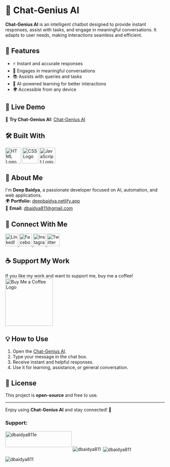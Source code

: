 # 🤖 Chat-Genius AI  

**Chat-Genius AI** is an intelligent chatbot designed to provide instant responses, assist with tasks, and engage in meaningful conversations. It adapts to user needs, making interactions seamless and efficient.  

## 🌟 Features  
- ⚡ Instant and accurate responses  
- 💬 Engages in meaningful conversations  
- 📚 Assists with queries and tasks  
- 🧠 AI-powered learning for better interactions  
- 🌍 Accessible from any device  

## 🚀 Live Demo  
🔗 **Try Chat-Genius AI:** [Chat-Genius AI](https://dbaidya811.github.io/Chat-Genius.ai/)  

## 🛠️ Built With  
<p align="left">
  <img src="https://cdn.jsdelivr.net/gh/devicons/devicon/icons/html5/html5-original.svg" width="50" alt="HTML Logo" />
  <img src="https://cdn.jsdelivr.net/gh/devicons/devicon/icons/css3/css3-original.svg" width="50" alt="CSS Logo" />
  <img src="https://cdn.jsdelivr.net/gh/devicons/devicon/icons/javascript/javascript-original.svg" width="50" alt="JavaScript Logo" />
</p>

## 📌 About Me  
I'm **Deep Baidya**, a passionate developer focused on AI, automation, and web applications.  
🌍 **Portfolio:** [deepbaidya.netlify.app](https://deepbaidya.netlify.app/)  
📧 **Email:** [dbaidya811@gmail.com](mailto:dbaidya811@gmail.com)  

## 📲 Connect With Me  
<p align="left">
  <a href="https://www.linkedin.com/in/deep-baidya-0376b1315" target="_blank">
    <img src="https://cdn.jsdelivr.net/gh/devicons/devicon/icons/linkedin/linkedin-original.svg" width="40" alt="LinkedIn Logo" />
  </a>
  <a href="https://www.facebook.com/" target="_blank">
    <img src="https://upload.wikimedia.org/wikipedia/commons/5/51/Facebook_f_logo_%282019%29.svg" width="40" alt="Facebook Logo" />
  </a>
  <a href="https://www.instagram.com/" target="_blank">
    <img src="https://upload.wikimedia.org/wikipedia/commons/a/a5/Instagram_icon.png" width="40" alt="Instagram Logo" />
  </a>
  <a href="https://twitter.com/" target="_blank">
    <img src="https://upload.wikimedia.org/wikipedia/en/6/60/Twitter_Logo_as_of_2021.svg" width="40" alt="Twitter Logo" />
  </a>
</p>

## ☕ Support My Work  
If you like my work and want to support me, buy me a coffee!  
<a href="https://buymeacoffee.com/dbaidya811e" target="_blank">
  <img src="https://upload.wikimedia.org/wikipedia/commons/d/d7/Buy_Me_A_Coffee_Logo.png" width="150" alt="Buy Me a Coffee Logo" />
</a>

## 💡 How to Use  
1. Open the [Chat-Genius AI](https://dbaidya811.github.io/Chat-Genius.ai/).  
2. Type your message in the chat box.  
3. Receive instant and helpful responses.  
4. Use it for learning, assistance, or general conversation.  

## 📜 License  
This project is **open-source** and free to use.  

---

Enjoy using **Chat-Genius AI** and stay connected! 🚀
<h3 align="left">Support:</h3>
<p><a href="https://www.buymeacoffee.com/dbaidya811e"> <img align="left" src="https://cdn.buymeacoffee.com/buttons/v2/default-yellow.png" height="50" width="210" alt="dbaidya811e" /></a></p><br><br>

<p><img align="left" src="https://github-readme-stats.vercel.app/api/top-langs?username=dbaidya811&show_icons=true&locale=en&layout=compact" alt="dbaidya811" /></p>

<p>&nbsp;<img align="center" src="https://github-readme-stats.vercel.app/api?username=dbaidya811&show_icons=true&locale=en" alt="dbaidya811" /></p>

<p><img align="center" src="https://github-readme-streak-stats.herokuapp.com/?user=dbaidya811&" alt="dbaidya811" /></p>
